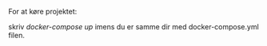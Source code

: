 For at køre projektet:

skriv *docker-compose up* imens du er samme dir med docker-compose.yml filen. 
